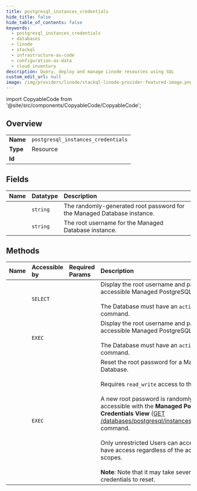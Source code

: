 ```yaml
---
title: postgresql_instances_credentials
hide_title: false
hide_table_of_contents: false
keywords:
  - postgresql_instances_credentials
  - databases
  - linode    
  - stackql
  - infrastructure-as-code
  - configuration-as-data
  - cloud inventory
description: Query, deploy and manage Linode resources using SQL
custom_edit_url: null
image: /img/providers/linode/stackql-linode-provider-featured-image.png
---
```


import CopyableCode from '@site/src/components/CopyableCode/CopyableCode';




## Overview
<table><tbody>
<tr><td><b>Name</b></td><td><code>postgresql_instances_credentials</code></td></tr>
<tr><td><b>Type</b></td><td>Resource</td></tr>
<tr><td><b>Id</b></td><td><CopyableCode code="linode.databases.postgresql_instances_credentials" /></td></tr>
</tbody></table>

## Fields
| Name | Datatype | Description |
|:-----|:---------|:------------|
| <CopyableCode code="password" /> | `string` | The randomly-generated root password for the Managed Database instance. |
| <CopyableCode code="username" /> | `string` | The root username for the Managed Database instance. |
## Methods
| Name | Accessible by | Required Params | Description |
|:-----|:--------------|:----------------|:------------|
| <CopyableCode code="getDatabasesPostgreSQLInstanceCredentials" /> | `SELECT` | <CopyableCode code="instanceId" /> | Display the root username and password for an accessible Managed PostgreSQL Database.<br /><br />The Database must have an `active` status to perform this command.<br /> |
| <CopyableCode code="_getDatabasesPostgreSQLInstanceCredentials" /> | `EXEC` | <CopyableCode code="instanceId" /> | Display the root username and password for an accessible Managed PostgreSQL Database.<br /><br />The Database must have an `active` status to perform this command.<br /> |
| <CopyableCode code="postDatabasesPostgreSQLInstanceCredentialsReset" /> | `EXEC` | <CopyableCode code="instanceId" /> | Reset the root password for a Managed PostgreSQL Database.<br /><br />Requires `read_write` access to the Database.<br /><br />A new root password is randomly generated and accessible with the **Managed PostgreSQL Database Credentials View** ([GET /databases/postgresql/instances/&#123;instanceId&#125;/credentials](/docs/api/databases/#managed-postgresql-database-credentials-view)) command.<br /><br />Only unrestricted Users can access this command, and have access regardless of the acting token's OAuth scopes.<br /><br />**Note**: Note that it may take several seconds for credentials to reset.<br /> |
